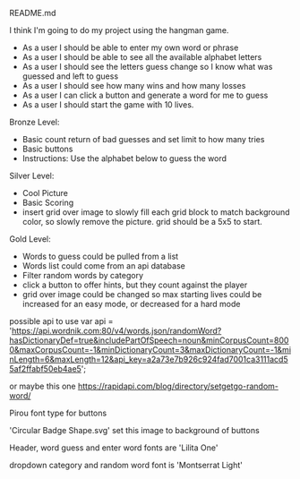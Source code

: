 README.md


I think I'm going to do my project using the hangman game.

- As a user I should be able to enter my own word or phrase
- As a user I should be able to see all the available alphabet letters
- As a user I should see the letters guess change so I know what was guessed and left to guess
- As a user I should see how many wins and how many losses
- As a user I can click a button and generate a word for me to guess
- As a user I should start the game with 10 lives.

Bronze Level:
- Basic count return of bad guesses and set limit to how many tries
- Basic buttons
- Instructions: Use the alphabet below to guess the word

Silver Level:
- Cool Picture
- Basic Scoring
- insert grid over image to slowly fill each grid block to match background color, so slowly remove the picture. grid should be a 5x5 to start. 

Gold Level:
- Words to guess could be pulled from a list
- Words list could come from an api database
- Filter random words by category
- click a button to offer hints, but they count against the player
- grid over image could be changed so max starting lives could be increased for an easy mode, or decreased for a hard mode

possible api to use var api = 'https://api.wordnik.com:80/v4/words.json/randomWord?hasDictionaryDef=true&includePartOfSpeech=noun&minCorpusCount=8000&maxCorpusCount=-1&minDictionaryCount=3&maxDictionaryCount=-1&minLength=6&maxLength=12&api_key=a2a73e7b926c924fad7001ca3111acd55af2ffabf50eb4ae5';


or maybe this one https://rapidapi.com/blog/directory/setgetgo-random-word/

Pirou font type for buttons


'Circular Badge Shape.svg' set this image to background of buttons

Header, word guess and enter word fonts are 'Lilita One'

dropdown category and random word font is 'Montserrat Light'

<!-- <img src='images/Circular Badge Shape2.svg'/>  -->